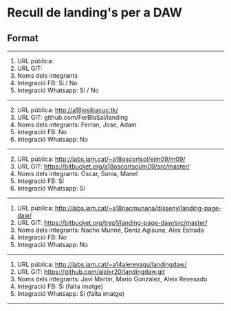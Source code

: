 # Recull de landing's per a DAW
## Format

-----
1. URL pública:
1. URL GIT:
1. Noms dels integrants
1. Integració FB: Sí / No
1. Integració Whatsapp: Sí / No
-----
2. URL pública: http://a18josibacuc.tk/
2. URL GIT: github.com/FerBlaSal/landing
2. Noms dels integrants: Ferran, Jose, Adam
2. Integració FB: No
2. Integració Whatsapp: No
-----
2. URL pública: http://labs.iam.cat/~a18oscortsol/ejm09/m09/
2. URL GIT: https://bitbucket.org/a18oscortsol/m09/src/master/
2. Noms dels integrants: Oscar, Sonia, Manel
2. Integració FB: Sí
2. Integració Whatsapp: Sí
-----
1. URL pública: http://labs.iam.cat/~a18nacmunana/disseny/landing-page-daw/
2. URL GIT: https://bitbucket.org/trep1/landing-page-daw/src/master/
3. Noms dels integrants: Nacho Munné, Deniz Agisuna, Alex Estrada
4. Integració FB: No
5. Integració Whatsapp: No
-----
1. URL pública: http://labs.iam.cat/~a14alerevagu/landingdaw/
2. URL GIT: https://github.com/aleixr20/landingdaw.git
3. Noms dels integrants: Javi Martín, Mario González, Aleix Revesado
4. Integració FB: Si (falta imatge)
5. Integració Whatsapp: Si (falta imatge)
-----
